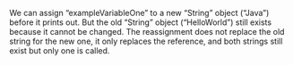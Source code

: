 We can assign “exampleVariableOne” to a new “String” object (“Java”) before it prints out. But the old “String” object (“HelloWorld”) still exists because it cannot be changed. The reassignment does not replace the old string for the new one, it only replaces the reference, and both strings still exist but only one is called.

